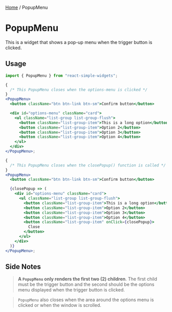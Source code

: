 [Home](../../../README.md) / PopupMenu

# PopupMenu

This is a widget that shows a pop-up menu when the trigger button is clicked.

## Usage

```jsx
import { PopupMenu } from "react-simple-widgets";

{
  /* This PopupMenu closes when the options-menu is clicked */
}
<PopupMenu>
  <button className="btn btn-link btn-sm">Confirm button</button>

  <div id="options-menu" className="card">
    <ul className="list-group list-group-flush">
      <button className="list-group-item">This is a long option</button>
      <button className="list-group-item">Option 2</button>
      <button className="list-group-item">Option 3</button>
      <button className="list-group-item">Option 4</button>
    </ul>
  </div>
</PopupMenu>;

{
  /* This PopupMenu closes when the closePopup() function is called */
}
<PopupMenu>
  <button className="btn btn-link btn-sm">Confirm button</button>

  {closePopup => (
    <div id="options-menu" className="card">
      <ul className="list-group list-group-flush">
        <button className="list-group-item">This is a long option</button>
        <button className="list-group-item">Option 2</button>
        <button className="list-group-item">Option 3</button>
        <button className="list-group-item">Option 4</button>
        <button className="list-group-item" onClick={closePopup}>
          Close
        </button>
      </ul>
    </div>
  )}
</PopupMenu>;
```

## Side Notes

> **A `PopupMenu` only renders the first two (2) children**. The first child must be the trigger button and the second should be the options menu displayed when the trigger button is clicked.

> `PopupMenu` also closes when the area around the options menu is clicked or when the window is scrolled.

